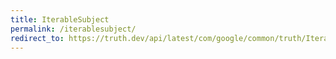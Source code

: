 ```yaml
---
title: IterableSubject
permalink: /iterablesubject/
redirect_to: https://truth.dev/api/latest/com/google/common/truth/IterableSubject.html
---
```

